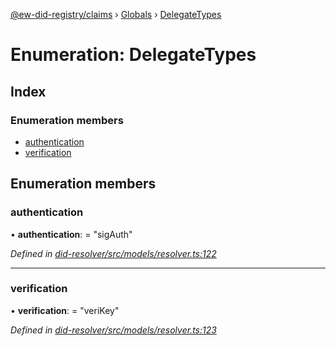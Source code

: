[@ew-did-registry/claims](../README.md) › [Globals](../globals.md) › [DelegateTypes](delegatetypes.md)

# Enumeration: DelegateTypes

## Index

### Enumeration members

* [authentication](delegatetypes.md#authentication)
* [verification](delegatetypes.md#verification)

## Enumeration members

###  authentication

• **authentication**: = "sigAuth"

*Defined in [did-resolver/src/models/resolver.ts:122](https://github.com/energywebfoundation/ew-did-registry/blob/44f0f6f/packages/did-resolver/src/models/resolver.ts#L122)*

___

###  verification

• **verification**: = "veriKey"

*Defined in [did-resolver/src/models/resolver.ts:123](https://github.com/energywebfoundation/ew-did-registry/blob/44f0f6f/packages/did-resolver/src/models/resolver.ts#L123)*
